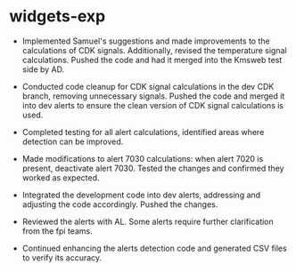 # widgets-exp
- Implemented Samuel's suggestions and made improvements to the calculations of CDK signals. Additionally, revised the temperature signal calculations. Pushed the code and had it merged into the Kmsweb test side by AD.

- Conducted code cleanup for CDK signal calculations in the dev CDK branch, removing unnecessary signals. Pushed the code and merged it into dev alerts to ensure the clean version of CDK signal calculations is used.

- Completed testing for all alert calculations, identified areas where detection can be improved.

- Made modifications to alert 7030 calculations: when alert 7020 is present, deactivate alert 7030. Tested the changes and confirmed they worked as expected.

- Integrated the development code into dev alerts, addressing and adjusting the code accordingly. Pushed the changes.

- Reviewed the alerts with AL. Some alerts require further clarification from the fpi teams.

- Continued enhancing the alerts detection code and generated CSV files to verify its accuracy.
